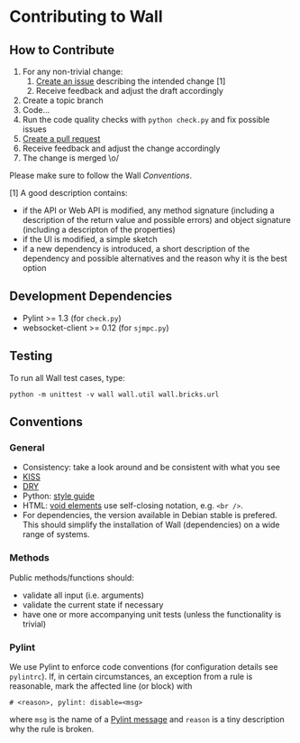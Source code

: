 Contributing to Wall
====================

## How to Contribute

1. For any non-trivial change:
   1. [Create an issue](https://github.com/NoyaInRain/wall/issues) describing
      the intended change [1]
   2. Receive feedback and adjust the draft accordingly
2. Create a topic branch
3. Code...
4. Run the code quality checks with `python check.py` and fix possible issues
5. [Create a pull request](https://github.com/NoyaInRain/wall/pulls)
6. Receive feedback and adjust the change accordingly
7. The change is merged \o/

Please make sure to follow the Wall *Conventions*.

[1] A good description contains:

* if the API or Web API is modified, any method signature (including a
  description of the return value and possible errors) and object signature
  (including a descripton of the properties)
* if the UI is modified, a simple sketch
* if a new dependency is introduced, a short description of the dependency and
  possible alternatives and the reason why it is the best option

## Development Dependencies

* Pylint >= 1.3 (for `check.py`)
* websocket-client >= 0.12 (for `sjmpc.py`)

## Testing

To run all Wall test cases, type:

    python -m unittest -v wall wall.util wall.bricks.url

## Conventions

### General

* Consistency: take a look around and be consistent with what you see
* [KISS](https://en.wikipedia.org/wiki/KISS_principle)
* [DRY](https://en.wikipedia.org/wiki/Don%27t_repeat_yourself)
* Python: [style guide](https://www.python.org/dev/peps/pep-0008/)
* HTML: [void elements](http://www.w3.org/TR/html5/syntax.html#void-elements)
  use self-closing notation, e.g. `<br />`.
* For dependencies, the version available in Debian stable is prefered. This
  should simplify the installation of Wall (dependencies) on a wide range of
  systems.

### Methods

Public methods/functions should:

* validate all input (i.e. arguments)
* validate the current state if necessary
* have one or more accompanying unit tests (unless the functionality is trivial)

### Pylint

We use Pylint to enforce code conventions (for configuration details see
`pylintrc`). If, in certain circumstances, an exception from a rule is
reasonable, mark the affected line (or block) with

    # <reason>, pylint: disable=<msg>

where `msg` is the name of a
[Pylint message](http://docs.pylint.org/features.html) and `reason` is a tiny
description why the rule is broken.
